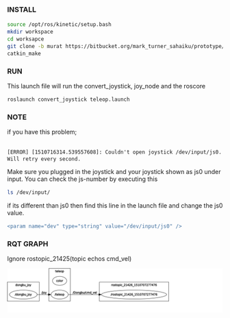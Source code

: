 ### INSTALL

``` bash 
source /opt/ros/kinetic/setup.bash
mkdir workspace
cd worksapce
git clone -b murat https://bitbucket.org/mark_turner_sahaiku/prototype/src
catkin_make
```
### RUN
This launch file will run the  convert_joystick, joy_node and the roscore

``` bash 
roslaunch convert_joystick teleop.launch
```
### NOTE
if you have this problem;
```

[ERROR] [1510716314.539557608]: Couldn't open joystick /dev/input/js0. Will retry every second.
```
Make sure you plugged in the joystick and your joystick shown as js0 under input.
You can check the js-number by executing this
``` bash 
ls /dev/input/
```
if its different than js0 then find this line in the launch file and change the js0 value.
```diff
<param name="dev" type="string" value="/dev/input/js0" />
```


### RQT GRAPH

Ignore rostopic_21425(topic echos cmd_vel)

<img src="/rosgraph.svg">

